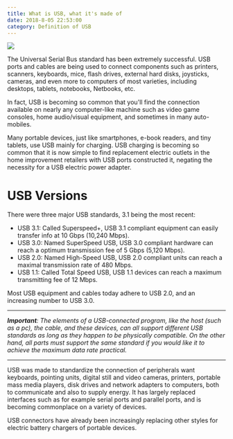 ```yaml
---
title: What is USB, what it's made of
date: 2018-8-05 22:53:00
category: Definition of USB
---
```


![](/img/1.jpg)

The Universal Serial Bus standard has been extremely successful. USB ports and cables are being used to connect components such as printers, scanners, keyboards, mice, flash drives, external hard disks, joysticks, cameras, and even more to computers of most varieties, including desktops, tablets, notebooks, Netbooks, etc.

<!-- more -->

In fact, USB is becoming so common that you'll find the connection available on nearly any computer-like machine such as video game consoles, home audio/visual equipment, and sometimes in many auto-mobiles.

Many portable devices, just like smartphones, e-book readers, and tiny tablets, use USB mainly for charging. USB charging is becoming so common that it is now simple to find replacement electric outlets in the home improvement retailers with USB ports constructed it, negating the necessity for a USB electric power adapter.

# USB Versions

There were three major USB standards, 3.1 being the most recent:
- USB 3.1: Called Superspeed+, USB 3.1 compliant equipment can easily transfer info at 10 Gbps (10,240 Mbps).
- USB 3.0: Named SuperSpeed USB, USB 3.0 compliant hardware can reach a optimum transmission fee of 5 Gbps (5,120 Mbps).
- USB 2.0: Named High-Speed USB, USB 2.0 compliant units can reach a maximal transmission rate of 480 Mbps.
- USB 1.1: Called Total Speed USB, USB 1.1 devices can reach a maximum transmitting fee of 12 Mbps.

Most USB equipment and cables today adhere to USB 2.0, and an increasing number to USB 3.0.

----

*__Important__: The elements of a USB-connected program, like the host (such as a pc), the cable, and these devices, can all support different USB standards as long as they happen to be physically compatible. On the other hand, all parts must support the same standard if you would like it to achieve the maximum data rate practical.*

----

USB was made to standardize the connection of peripherals want keyboards, pointing units, digital still and video cameras, printers, portable mass media players, disk drives and network adapters to computers, both to communicate and also to supply energy. It has largely replaced interfaces such as for example serial ports and parallel ports, and is becoming commonplace on a variety of devices.

USB connectors have already been increasingly replacing other styles for electric battery chargers of portable devices.
